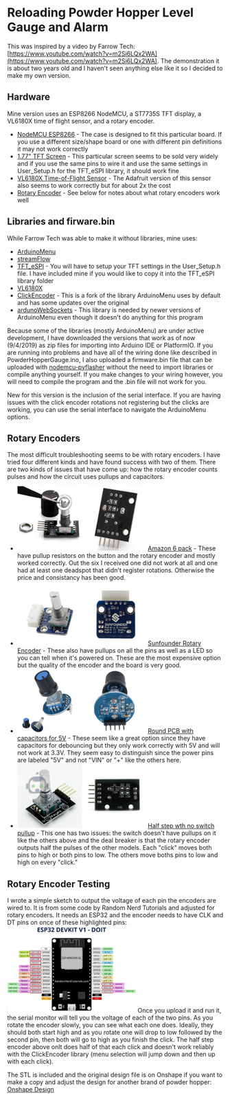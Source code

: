 # Reloading Powder Hopper Level Gauge and Alarm

This was inspired by a video by Farrow Tech: [https://www.youtube.com/watch?v=m2Si6LQx2WA](https://www.youtube.com/watch?v=m2Si6LQx2WA).  The demonstration it is about two years old and I haven't seen anything else like it so I decided to make my own version.  

## Hardware
Mine version uses an ESP8266 NodeMCU, a ST7735S TFT display, a VL6180X time of flight sensor, and a rotary encoder.
  * [NodeMCU ESP8266](https://www.ebay.com/itm/NEW-NodeMcu-Lua-ESP8266-CH340G-ESP-12E-Wireless-WIFI-Internet-Development-Board/233313358002?ssPageName=STRK%3AMEBIDX%3AIT&_trksid=p2057872.m2749.l2649) - The case is designed to fit this particular board.  If you use a different size/shape board or one with different pin definitions it may not work correctly
  * [1.77" TFT Screen](https://www.ebay.com/itm/1-77-inch-1-8-TFT-Color-Display-Module-Breakout-SPI-ST7735S-for-Arduino-UNO-LCD/222565215470?ssPageName=STRK%3AMEBIDX%3AIT&_trksid=p2057872.m2749.l2649) - This particular screen seems to be sold very widely and if you use the same pins to wire it and use the same settings in User_Setup.h for the TFT_eSPI library, it should work fine
  * [VL6180X Time-of-Flight Sensor](https://www.ebay.com/itm/For-Arduino-I2C-Gesture-Recognition-Range-Finder-Optical-Sensor-Module-VL6180X/302991764658?ssPageName=STRK%3AMEBIDX%3AIT&_trksid=p2057872.m2749.l2649) - The Adafruit version of this sensor also seems to work correctly but for about 2x the cost
  * [Rotary Encoder](https://www.amazon.com/gp/product/B07BN3DGBS/ref=ppx_yo_dt_b_asin_title_o02_s00?ie=UTF8&psc=1) - See below for notes about what rotary encoders work well
  
## Libraries and firware.bin
While Farrow Tech was able to make it without libraries, mine uses:
  * [ArduinoMenu](https://github.com/neu-rah/ArduinoMenu)
  * [streamFlow](https://github.com/neu-rah/streamFlow)
  * [TFT_eSPI](https://github.com/Bodmer/TFT_eSPI) - You will have to setup your TFT settings in the User_Setup.h file.  I have included mine if you would like to copy it into the TFT_eSPI library folder
  * [VL6180X](https://github.com/pololu/vl6180x-arduino)
  * [ClickEncoder](https://github.com/soligen2010/encoder) - This is a fork of the library ArduinoMenu uses by default and has some updates over the original
  * [ardunoWebSockets](https://github.com/Links2004/arduinoWebSockets) - This library is needed by newer versions of ArduinoMenu even though it doesn't do anything for this program
  
Because some of the libraries (mostly ArduinoMenu) are under active development, I have downloaded the versions that work as of now (9/4/2019) as zip files for importing into Arduino IDE or PlatformIO.  If you are running into problems and have all of the wiring done like described in PowderHopperGauge.ino, I also uploaded a firmware.bin file that can be uploaded with [nodemcu-pyflasher](https://github.com/marcelstoer/nodemcu-pyflasher/releases) without the need to import libraries or compile anything yourself.  If you make changes to your wiring however, you will need to compile the program and the .bin file will not work for you.

New for this version is the inclusion of the serial interface.  If you are having issues with the click encoder rotations not registering but the clicks are working, you can use the serial interface to navigate the ArduinoMenu options.

## Rotary Encoders
The most difficult troubleshooting seems to be with rotary encoders.  I have tried four different kinds and have found success with two of them.  There are two kinds of issues that have come up: how the rotary encoder counts pulses and how the circuit uses pullups and capacitors.
  * <img src="/images/61naG4DReuL._SX679_.jpg" width="150" /> <img src="/images/618-nZupIYL._SX679_.jpg" width="150" />[Amazon 6 pack](https://www.amazon.com/gp/product/B07BN3DGBS/ref=ppx_yo_dt_b_asin_title_o02_s00?ie=UTF8&psc=1) - These have pullup resistors on the button and the rotary encoder and mostly worked correctly.  Out the six I received one did not work at all and one had at least one deadspot that didn't register rotations.  Otherwise the price and consistancy has been good.
  * <img src="/images/_mg_2645.jpg" width="150" /> <img src="/images/_mg_2646.jpg" width="150" />[Sunfounder Rotary Encoder](https://www.sunfounder.com/rotary-encoder-module.html) - These also have pullups on all the pins as well as a LED so you can tell when it's powered on.  These are the most expensive option but the quality of the encoder and the board is very good.
  * <img src="/images/s-l500%20(3).jpg" width="150" /> <img src="/images/s-l500%20(2).jpg" width="150" />[Round PCB with capacitors for 5V](https://www.ebay.com/itm/Rotary-encoder-module-brick-sensor-development-audio-potentiometer-knob-SKUS/233308683253?ssPageName=STRK%3AMEBIDX%3AIT&_trksid=p2057872.m2749.l2649) - These seem like a great option since they have capacitors for debouncing but they only work correctly with 5V and will not work at 3.3V.  They seem easy to distinguish since the power pins are labeled "5V" and not "VIN" or "+" like the others here.
  * <img src="/images/s-l500%20(1).jpg" width="150" /> <img src="/images/s-l500.jpg" width="150" />[Half step wth no switch pullup](https://www.ebay.com/itm/2X-Rotary-Encoder-Digital-Potentiometer-20mm-Knurled-Shaft-with-Switch-USA/382606587878?ssPageName=STRK%3AMEBIDX%3AIT&_trksid=p2057872.m2749.l2649) - This one has two issues: the switch doesn't have pullups on it like the others above and the deal breaker is that the rotary encoder outputs half the pulses of the other models.  Each "click" moves both pins to high or both pins to low.  The others move boths pins to low and high on every "click."

## Rotary Encoder Testing
I wrote a simple sketch to output the voltage of each pin the encoders are wired to.  It is from some code by Random Nerd Tutorials and adjusted for rotary encoders.  It needs an ESP32 and the encoder needs to have CLK and DT pins on once of these highlighted pins: 
<img src="/images/adc-pins-esp32-f.jpg" width="300" />
Once you upload it and run it, the serial monitor will tell you the voltage of each of the two pins.  As you rotate the encoder slowly, you can see what each one does.  Ideally, they should both start high and as you rotate one will drop to low followed by the second pin, then both will go to high as you finish the click.  The half step encoder above onlt does half of that each click and doesn't work reliably with the ClickEncoder library (menu selection will jump down and then up with each click).

The STL is included and the original design file is on Onshape if you want to make a copy and adjust the design for another brand of powder hopper: [Onshape Design](https://cad.onshape.com/documents/c187c6855e5b717b6eb50d9e/w/ed8cc32766a24fa2c6d4d2bb/e/9d09fd4bb0b1d438497f7fdc)
